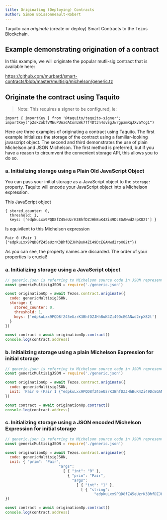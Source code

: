 ```yaml
---
title: Originating (Deploying) Contracts
author: Simon Boissonneault-Robert
---
```


Taquito can _originate_ (create or deploy) Smart Contracts to the Tezos Blockchain.

## Example demonstrating origination of a contract

In this example, we will originate the popular mutli-sig contract that is available here:

https://github.com/murbard/smart-contracts/blob/master/multisig/michelson/generic.tz


## Originate the contract using Taquito

> Note: This requires a signer to be configured, ie: 

```
import { importKey } from '@taquito/taquito-signer';
importKey("p2sk2obfVMEuPUnadAConLWk7Tf4Dt3n4svSgJwrgpamRqJXvaYcg1")
```

Here are three examples of originating a contract using Taquito. The first example initializes the storage of the contract using a familiar-looking javascript object. The second and third demonstrates the use of plain Michelson and JSON Michelson. The first method is preferred, but if you have a reason to circumvent the convenient storage API, this allows you to do so.

### a. Initializing storage using a Plain Old JavaScript Object

You can pass your initial storage as a JavaScript object to the `storage:` property. Taquito will encode your JavaScript object into a Michelson expression.

This JavaScript object
```
{ stored_counter: 0,
  threshold: 1,
  keys: ['edpkuLxx9PQD8fZ45eUzrK3BhfDZJHhBuK4Zi49DcEGANwd2rpX82t'] }
```

Is equivilent to this Michelson expression
```
Pair 0 (Pair 1 {"edpkuLxx9PQD8fZ45eUzrK3BhfDZJHhBuK4Zi49DcEGANwd2rpX82t"})
```

As you can see, the property names are discarded. The order of your properties is crucial!

### a. Initializing storage using a JavaScript object

```js
// generic.json is referring to Michelson source code in JSON representation
const genericMultisigJSON = require('./generic.json')

const originationOp = await Tezos.contract.originate({
  code: genericMultisigJSON,
  storage: {
    stored_counter: 0,
    threshold: 1,
    keys: ['edpkuLxx9PQD8fZ45eUzrK3BhfDZJHhBuK4Zi49DcEGANwd2rpX82t']
  }
})

const contract = await originationOp.contract()
console.log(contract.address)
```

### b. Initializing storage using a plain Michelson Expression for initial storage

```js
// generic.json is referring to Michelson source code in JSON representation
const genericMultisigJSON = require('./generic.json')

const originationOp = await Tezos.contract.originate({
  code: genericMultisigJSON,
  init: 'Pair 0 (Pair 1 {"edpkuLxx9PQD8fZ45eUzrK3BhfDZJHhBuK4Zi49DcEGANwd2rpX82t"})'
})

const contract = await originationOp.contract()
console.log(contract.address)
```

### c. Initializing storage using a JSON encoded Michelson Expression for initial storage

```js
// generic.json is referring to Michelson source code in JSON representation
const genericMultisigJSON = require('./generic.json')

const originationOp = await Tezos.contract.originate({
  code: genericMultisigJSON,
  init: { "prim": "Pair",
                        "args":
                          [ { "int": "0" },
                            { "prim": "Pair",
                              "args":
                                [ { "int": "1" },
                                  [ { "string":
                                        "edpkuLxx9PQD8fZ45eUzrK3BhfDZJHhBuK4Zi49DcEGANwd2rpX82t" } ] ] } ] }
})

const contract = await originationOp.contract()
console.log(contract.address)
```
